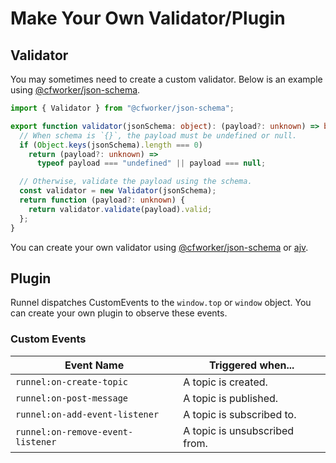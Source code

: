 # Make Your Own Validator/Plugin

## Validator

You may sometimes need to create a custom validator. Below is an example using [@cfworker/json-schema](https://github.com/cfworker/cfworker/blob/main/packages/json-schema/README.md).

```ts
import { Validator } from "@cfworker/json-schema";

export function validator(jsonSchema: object): (payload?: unknown) => boolean {
  // When schema is `{}`, the payload must be undefined or null.
  if (Object.keys(jsonSchema).length === 0)
    return (payload?: unknown) =>
      typeof payload === "undefined" || payload === null;

  // Otherwise, validate the payload using the schema.
  const validator = new Validator(jsonSchema);
  return function (payload?: unknown) {
    return validator.validate(payload).valid;
  };
}
```

You can create your own validator using [@cfworker/json-schema](https://github.com/cfworker/cfworker/blob/main/packages/json-schema/README.md) or [ajv](https://www.npmjs.com/package/ajv).

## Plugin

Runnel dispatches CustomEvents to the `window.top` or `window` object. You can create your own plugin to observe these events.

### Custom Events

| Event Name                        | Triggered when...             |
| --------------------------------- | ----------------------------- |
| `runnel:on-create-topic`          | A topic is created.           |
| `runnel:on-post-message`          | A topic is published.         |
| `runnel:on-add-event-listener`    | A topic is subscribed to.     |
| `runnel:on-remove-event-listener` | A topic is unsubscribed from. |
